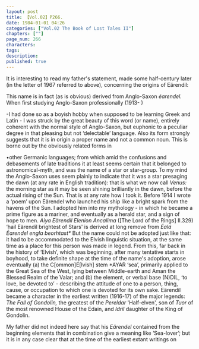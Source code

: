 ```yaml
---
layout: post
title: 【Vol.02】P266.
date: 1984-01-01 04:26
categories: ["Vol.02 The Book of Lost Tales II"]
chapters: [""]
page_num: 266
characters: 
tags: 
description: 
published: true
---
```


<p style="text-indent: 0;">
It is interesting to read my father's statement, made some half-century later (in the letter of 1967 referred to above), concerning the origins of Eärendil:
</p>

This name is in fact (as is obvious) derived from Anglo-Saxon <I>éarendel.</I> When first studying Anglo-Saxon professionally (1913- )

-I had done so as a boyish hobby when supposed to be learning Greek and Latin - I was struck by the great beauty of this word (or name), entirely coherent with the normal style of Anglo-Saxon, but euphonic to a peculiar degree in that pleasing but not ‘delectable’ language. Also its form strongly suggests that it is in origin a proper name and not a common noun. This is borne out by the obviously related forms in

•other Germanic languages; from which amid the confusions and debasements of late traditions it at least seems certain that it belonged to astronomical-myth, and was the name of a star or star-group. To my mind the Anglo-Saxon uses seem plainly to indicate that it was a star presaging the dawn (at any rate in English tradition): that is what we now call <I>Venus:</I> the morning star as it may be seen shining brilliantly in the dawn, before the actual rising of the Sun. That is at any rate how I took it. Before 1914 I wrote a ‘poem’ upon Eärendel who launched his ship like a bright spark from the havens of the Sun. I adopted him into my mythology - in which he became a prime figure as a mariner, and eventually as a herald star, and a sign of hope to men. <I>Aiya Eärendil Elenion Ancalima</I> ([The Lord of the Rings] II.329) ‘hail Eärendil brightest of Stars' is derived at long remove from <I>Éalá Éarendel engla beorhtast\*</I> But the name could not be adopted just like that: it had to be accommodated to the Elvish linguistic situation, at the same time as a place for this person was made in legend. From this, far back in the history of ‘Elvish’, which was beginning, after many tentative starts in boyhood, to take definite shape at the time of the name's adoption, arose eventually (a) the C[ommon]E[lvish] stem \*AYAR ‘sea’, primarily applied to the Great Sea of the West, lying between Middle-earth and Aman the Blessed Realm of the Valar; and (b) the element, or verbal base (N)DIL, ‘to love, be devoted to’ - describing the attitude of one to a person, thing, cause, or occupation to which one is devoted for its own sake. Eärendil became a character in the earliest written (1916-17) of the major legends: <I>The Fall of Gondolin,</I> the greatest of the <I>Pereldar</I> 'Half-elven', son of <I>Tuor</I> of the most renowned House of the Edain, and <I>Idril</I> daughter of the King of Gondolin.

My father did not indeed here say that his <I>Eärendel</I> contained from the beginning elements that in combination give a meaning like ‘Sea-lover’; but it is in any case clear that at the time of the earliest extant writings on

